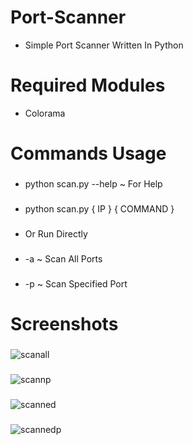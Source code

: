 # Port-Scanner

* Simple Port Scanner Written In Python

# Required Modules

* Colorama

# Commands Usage
###
* python scan.py --help ~ For Help
###
* python scan.py { IP }  { COMMAND }
###
* Or Run Directly
###
* -a  ~  Scan All Ports
###
* -p  ~  Scan Specified Port
###
# Screenshots
###
![scanall](https://user-images.githubusercontent.com/97388997/187901280-1a0ffcc0-000e-47d9-a14f-40c847c820c4.PNG)
###
![scannp](https://user-images.githubusercontent.com/97388997/187901300-41cceb9b-16d2-4a27-a571-040fd0035de3.PNG)
###
![scanned](https://user-images.githubusercontent.com/97388997/187901309-f89b5688-b6aa-434b-9e21-359a228d2e79.PNG)
###
![scannedp](https://user-images.githubusercontent.com/97388997/187901317-150efc14-2ae7-4770-b829-f4b7b157783d.PNG)

